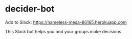 # decider-bot

Add to Slack: https://nameless-mesa-86165.herokuapp.com

This Slack bot helps you and your groups make decisions.

